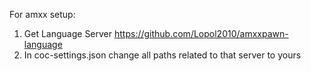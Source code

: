 For amxx setup:
1. Get Language Server https://github.com/Lopol2010/amxxpawn-language
2. In coc-settings.json change all paths related to that server to yours




